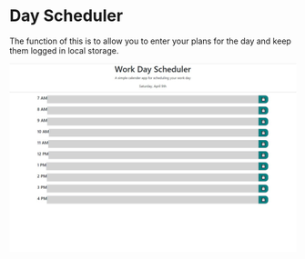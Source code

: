 # Day Scheduler
The function of this is to allow you to enter your plans for the day and keep them logged in local storage.

![](./screenshot12.jpg)
